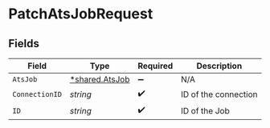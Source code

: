 # PatchAtsJobRequest


## Fields

| Field                                                  | Type                                                   | Required                                               | Description                                            |
| ------------------------------------------------------ | ------------------------------------------------------ | ------------------------------------------------------ | ------------------------------------------------------ |
| `AtsJob`                                               | [*shared.AtsJob](../../../pkg/models/shared/atsjob.md) | :heavy_minus_sign:                                     | N/A                                                    |
| `ConnectionID`                                         | *string*                                               | :heavy_check_mark:                                     | ID of the connection                                   |
| `ID`                                                   | *string*                                               | :heavy_check_mark:                                     | ID of the Job                                          |